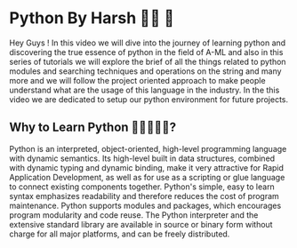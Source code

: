 # Python By Harsh 🔰🔰 💖
Hey Guys ! In this video we will dive into the journey of learning python and discovering the true essence of python in the field of A-ML and also in this series of tutorials we will explore the brief of all the things related to python modules and searching techniques and operations on the string and many more and we will follow the project oriented approach to make people understand what are the usage of this language in the industry.  In the this video we are dedicated to setup our python environment for future projects.

## Why to Learn Python 🤔🤔🤔🤔🤔?
Python is an interpreted, object-oriented, high-level programming language with dynamic semantics. Its high-level built in data structures, combined with dynamic typing and dynamic binding, make it very attractive for Rapid Application Development, as well as for use as a scripting or glue language to connect existing components together. Python's simple, easy to learn syntax emphasizes readability and therefore reduces the cost of program maintenance. Python supports modules and packages, which encourages program modularity and code reuse. The Python interpreter and the extensive standard library are available in source or binary form without charge for all major platforms, and can be freely distributed.
